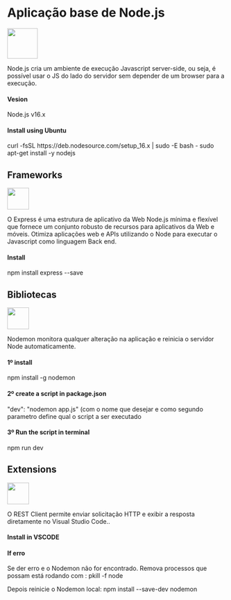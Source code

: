 # Aplicação base de Node.js

<img src="https://user-images.githubusercontent.com/59830792/187295094-3dd04636-fe46-43e0-94d7-3662ba08970e.png" height="70">

<p>Node.js cria um ambiente de execução Javascript server-side, ou seja, é possível usar o JS do lado do servidor sem depender de um browser para a execução.</p>

#### Vesion

<p>Node.js v16.x</p>

#### Install using Ubuntu

<p>curl -fsSL https://deb.nodesource.com/setup_16.x | sudo -E bash -
sudo apt-get install -y nodejs</p>

## Frameworks

<img src="https://user-images.githubusercontent.com/59830792/187295107-544b0e8a-0fc6-40f7-84ef-cc659528faca.png" height="50">

<p>O Express é uma estrutura de aplicativo da Web Node.js mínima e flexível que fornece um conjunto robusto de recursos para aplicativos da Web e móveis. Otimiza aplicações web e APIs utilizando o Node para executar o Javascript como linguagem Back end.</p>

#### Install

<p>npm install express --save</p>

## Bibliotecas

<img src="https://user-images.githubusercontent.com/59830792/187455099-cd3c3091-cf04-4aac-8487-9aeccce5db26.png" height="50">

<p>Nodemon monitora qualquer alteração na aplicação e reinicia o servidor Node automaticamente.</p>

#### 1º install

<p>npm install -g nodemon</p>

#### 2º create a script in package.json

<p>"dev": "nodemon app.js" (com o nome que desejar e como segundo parametro define qual o script a ser executado</p>

#### 3º Run the script in terminal

<p>npm run dev</p>

## Extensions

<img src="https://user-images.githubusercontent.com/59830792/187547800-02a726e0-db5b-4309-a8c1-322d8dbae4ee.png" height="50">

<p>O REST Client permite enviar solicitação HTTP e exibir a resposta diretamente no Visual Studio Code..</p>

#### Install in VSCODE

#### If erro

<p>Se der erro e o Nodemon não for encontrado. Remova processos que possam está rodando com : pkill -f node</p>
<p>Depois reinicie o Nodemon local: npm install --save-dev nodemon</p>
